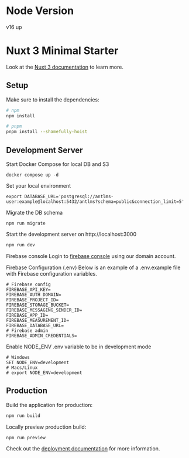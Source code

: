 # Node Version

v16 up

# Nuxt 3 Minimal Starter

Look at the [Nuxt 3 documentation](https://nuxt.com/docs/getting-started/introduction) to learn more.

## Setup

Make sure to install the dependencies:

```bash
# npm
npm install

# pnpm
pnpm install --shamefully-hoist
```

## Development Server

Start Docker Compose for local DB and S3

```
docker compose up -d
```

Set your local environment

```
export DATABASE_URL='postgresql://antlms-user:example@localhost:5432/antlms?schema=public&connection_limit=5'
```

Migrate the DB schema

```
npm run migrate
```

Start the development server on http://localhost:3000

```bash
npm run dev
```

Firebase console
Login to <a href="https://console.firebase.google.com">firebase console</a> using our domain account.

Firebase Configuration (.env)
Below is an example of a .env.example file with Firebase configuration variables.

```
# Firebase config
FIREBASE_API_KEY=
FIREBASE_AUTH_DOMAIN=
FIREBASE_PROJECT_ID=
FIREBASE_STORAGE_BUCKET=
FIREBASE_MESSAGING_SENDER_ID=
FIREBASE_APP_ID=
FIREBASE_MEASUREMENT_ID=
FIREBASE_DATABASE_URL=
# Firebase admin
FIREBASE_ADMIN_CREDENTIALS=
```

Enable NODE_ENV .env variable to be in development mode
```
# Windows
SET NODE_ENV=development
# Macs/Linux
# export NODE_ENV=development
```

## Production

Build the application for production:

```bash
npm run build
```

Locally preview production build:

```bash
npm run preview
```

Check out the [deployment documentation](https://nuxt.com/docs/getting-started/deployment) for more information.
